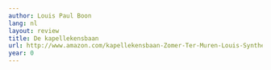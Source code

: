 ```yaml
---
author: Louis Paul Boon
lang: nl
layout: review
title: De kapellekensbaan
url: http://www.amazon.com/kapellekensbaan-Zomer-Ter-Muren-Louis-Synthese/dp/9062878660?SubscriptionId=0VMG0VFGBMRWVRA58R02&tag=ldvd-20&linkCode=xm2&camp=2025&creative=165953&creativeASIN=9062878660
year: 0
---
```


